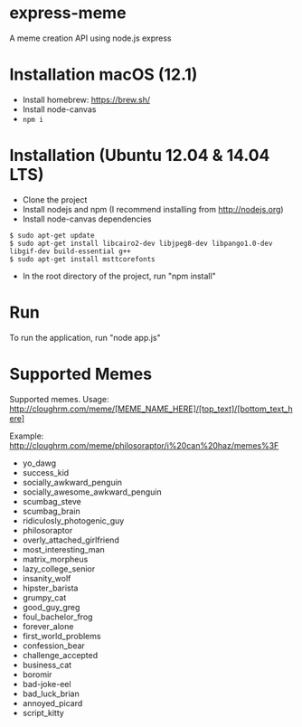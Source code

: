 express-meme
============
A meme creation API using node.js express

Installation macOS (12.1)
=========================
* Install homebrew: https://brew.sh/
* Install node-canvas
* `npm i`


Installation (Ubuntu 12.04 & 14.04 LTS)
===============================
* Clone the project
* Install nodejs and npm (I recommend installing from http://nodejs.org)
* Install node-canvas dependencies
```
$ sudo apt-get update 
$ sudo apt-get install libcairo2-dev libjpeg8-dev libpango1.0-dev libgif-dev build-essential g++
$ sudo apt-get install msttcorefonts
```
* In the root directory of the project, run "npm install"

Run
===
To run the application, run "node app.js"

Supported Memes
===============
Supported memes. Usage: http://cloughrm.com/meme/[MEME_NAME_HERE]/[top_text]/[bottom_text_here]

Example: http://cloughrm.com/meme/philosoraptor/i%20can%20haz/memes%3F

* yo_dawg
* success_kid
* socially_awkward_penguin
* socially_awesome_awkward_penguin
* scumbag_steve
* scumbag_brain
* ridiculosly_photogenic_guy
* philosoraptor
* overly_attached_girlfriend
* most_interesting_man
* matrix_morpheus
* lazy_college_senior
* insanity_wolf
* hipster_barista
* grumpy_cat
* good_guy_greg
* foul_bachelor_frog
* forever_alone
* first_world_problems
* confession_bear
* challenge_accepted
* business_cat
* boromir
* bad-joke-eel
* bad_luck_brian
* annoyed_picard
* script_kitty
